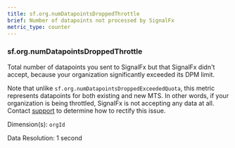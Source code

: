 ```yaml
---
title: sf.org.numDatapointsDroppedThrottle
brief: Number of datapoints not processed by SignalFx
metric_type: counter
---
```

### sf.org.numDatapointsDroppedThrottle

Total number of datapoints you sent to SignalFx but that SignalFx didn't accept, because your organization significantly exceeded its DPM limit.

Note that unlike `sf.org.numDatapointsDroppedExceededQuota`, this metric represents datapoints for both existing and new MTS. In other words, if your organization is being throttled, SignalFx is not accepting any data at all. Contact [support](https://support.signalfx.com/hc/en-us/requests/new) to determine how to rectify this issue.

Dimension(s): `orgId`

Data Resolution: 1 second
